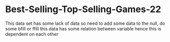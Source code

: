 # Best-Selling-Top-Selling-Games-22
This data set has some lack of data so need to add some data to the null, 
do some bfill or ffill 
this data has some relation between variable
hence this is dependent on each other
